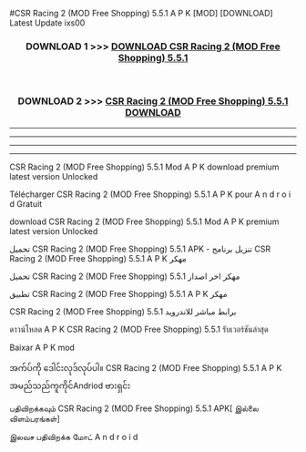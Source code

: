 #CSR Racing 2 (MOD Free Shopping) 5.5.1 A P K [MOD] [DOWNLOAD] Latest Update ixs00



<div align="center">

<h3>DOWNLOAD 1 >>> <a href="https://teeasianyam.web.app?sq=CSR Racing 2 (MOD Free Shopping) 5.5.1">DOWNLOAD CSR Racing 2 (MOD Free Shopping) 5.5.1 </a></h3><br>

<h3>DOWNLOAD 2 >>> <a href="https://teeasianyam.web.app?sq=CSR Racing 2 (MOD Free Shopping) 5.5.1 ">CSR Racing 2 (MOD Free Shopping) 5.5.1  DOWNLOAD </a></h3>

</div>


----------------------------------------------------------

----------------------------------------------------------

----------------------------------------------------------

----------------------------------------------------------


CSR Racing 2 (MOD Free Shopping) 5.5.1  Mod A P K download premium latest version Unlocked

Télécharger CSR Racing 2 (MOD Free Shopping) 5.5.1  A P K pour A n d r o i d Gratuit

download CSR Racing 2 (MOD Free Shopping) 5.5.1  Mod A P K premium latest version Unlocked

تحميل CSR Racing 2 (MOD Free Shopping) 5.5.1  APK - تنزيل برنامج CSR Racing 2 (MOD Free Shopping) 5.5.1  A P K مهكر

تحميل CSR Racing 2 (MOD Free Shopping) 5.5.1  مهكر اخر اصدار

تطبيق CSR Racing 2 (MOD Free Shopping) 5.5.1  A P K مهكر

CSR Racing 2 (MOD Free Shopping) 5.5.1  برابط مباشر للاندرويد

ดาวน์โหลด A P K CSR Racing 2 (MOD Free Shopping) 5.5.1  รับเวอร์ชันล่าสุด

Baixar A P K mod

အက်ပ်ကို ဒေါင်းလုဒ်လုပ်ပါ။ CSR Racing 2 (MOD Free Shopping) 5.5.1  A P K အမည်သည်ကူကိုင်Andriod ဗားရှင်း

பதிவிறக்கவும் CSR Racing 2 (MOD Free Shopping) 5.5.1  APK[ இல்லை விளம்பரங்கள்] 
 
இலவச பதிவிறக்க மோட் A n d r o i d



